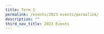 ```yaml
---
title: Term 1
permalink: /events/2023-events/permalink/
description: ""
third_nav_title: 2023 Events
---
```

